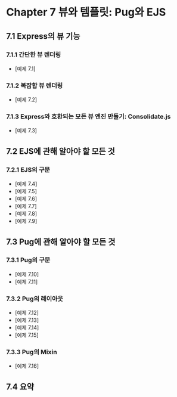 # Chapter 7 뷰와 템플릿: Pug와 EJS

## 7.1 Express의 뷰 기능

### 7.1.1 간단한 뷰 렌더링
- [예제 7.1]

### 7.1.2 복잡합 뷰 렌더링
- [예제 7.2]

### 7.1.3 Express와 호환되는 모든 뷰 엔진 만들기: Consolidate.js
- [예제 7.3]


## 7.2 EJS에 관해 알아야 할 모든 것

### 7.2.1 EJS의 구문
- [예제 7.4]
- [예제 7.5]
- [예제 7.6]
- [예제 7.7]
- [예제 7.8]
- [예제 7.9]


## 7.3 Pug에 관해 알아야 할 모든 것

### 7.3.1 Pug의 구문
- [예제 7.10]
- [예제 7.11]

### 7.3.2 Pug의 레이아웃
- [예제 7.12]
- [예제 7.13]
- [예제 7.14]
- [예제 7.15]

### 7.3.3 Pug의 Mixin
- [예제 7.16]

## 7.4 요약
